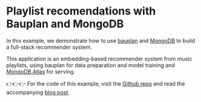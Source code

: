 # Playlist recomendations with Bauplan and MongoDB

In this example, we demonstrate how to use [bauplan](https://www.bauplanlabs.com/) and [MongoDB](https://www.mongodb.com/) to build a full-stack recommender system.

This application is an embedding-based recommender system from music playlists, using bauplan for data preparation and model training and [MongoDB Atlas](https://www.mongodb.com/products/platform/atlas-database) for serving.

👉👉👉 For the code of this example, visit the [Github repo](https://github.com/BauplanLabs/playlist-recomendations-with-bauplan-and-mongodb) and read the accompanying [blog post](https://www.bauplanlabs.com/blog/embedding-based-recommender-systems-with-bauplan-and-mongodb).
